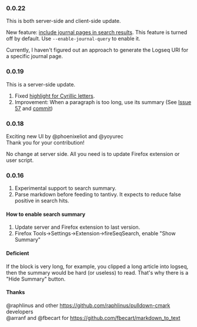 ### 0.0.22
This is both server-side and client-side update.  

New feature: [include journal pages in search results](https://github.com/Endle/fireSeqSearch/issues/65). This feature is turned off by default. Use `--enable-journal-query` to enable it.

Currently, I haven't figured out an approach to generate the Logseq URI for a specific journal page.

### 0.0.19
This is a server-side update.  

1. Fixed [highlight for Cyrillic letters](https://github.com/Endle/fireSeqSearch/issues/59).  
2. Improvement: When a paragraph is too long, use its summary (See [Issue 57](https://github.com/Endle/fireSeqSearch/issues/57) and [commit](https://github.com/Endle/fireSeqSearch/commit/fb15a17bb9a47754bb7817891b01f08108c8c952))  

### 0.0.18
Exciting new UI by @phoenixeliot and @yoyurec  
Thank you for your contribution!

No change at server side. All you need is to update Firefox extension or user script.

### 0.0.16

1. Experimental support to search summary.
2. Parse markdown before feeding to tantivy. It expects to reduce false positive in search hits.

#### How to enable search summary
1. Update server and Firefox extension to last version.
2. Firefox Tools->Settings->Extension->fireSeqSearch, enable "Show Summary"

#### Deficient
If the block is very long, for example, you clipped a long article into logseq, then the summary would be hard (or useless) to read. That's why there is a "Hide Summary" button.

#### Thanks
@raphlinus and other https://github.com/raphlinus/pulldown-cmark developers  
@arranf and @fbecart for https://github.com/fbecart/markdown_to_text

